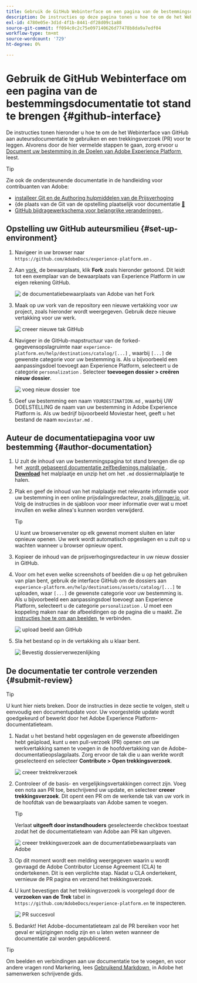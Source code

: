 ```yaml
---
title: Gebruik de GitHub Webinterface om een pagina van de bestemmingsdocumentatie tot stand te brengen
description: De instructies op deze pagina tonen u hoe te om de het Webinterface te gebruiken GitHub aan auteur een documentatiepagina voor uw bestemming van Experience Platform en het voor overzicht voor te leggen.
exl-id: 4780e05e-3d1d-4f1b-8441-df28d09c1a88
source-git-commit: ff094c0c2c75e097140626d77478b8da9a7edf04
workflow-type: tm+mt
source-wordcount: '729'
ht-degree: 0%

---
```


# Gebruik de GitHub Webinterface om een pagina van de bestemmingsdocumentatie tot stand te brengen {#github-interface}

De instructies tonen hieronder u hoe te om de het Webinterface van GitHub aan auteursdocumentatie te gebruiken en een trekkingsverzoek (PR) voor te leggen. Alvorens door de hier vermelde stappen te gaan, zorg ervoor u [&#x200B; Document uw bestemming in de Doelen van Adobe Experience Platform &#x200B;](./documentation-instructions.md) leest.

>[!TIP]
>
>Zie ook de ondersteunende documentatie in de handleiding voor contribuanten van Adobe:
>
>* [&#x200B; installeer Git en de Authoring hulpmiddelen van de Prijsverhoging &#x200B;](https://experienceleague.adobe.com/docs/contributor/contributor-guide/setup/install-tools.html?lang=nl-NL)
>* &lbrace;de plaats van de Git van de opstelling plaatselijk voor documentatie [&#128279;](https://experienceleague.adobe.com/docs/contributor/contributor-guide/setup/local-repo.html?lang=nl-NL)
>* [&#x200B; GitHub bijdragewerkschema voor belangrijke veranderingen &#x200B;](https://experienceleague.adobe.com/docs/contributor/contributor-guide/setup/full-workflow.html?lang=nl-NL).

## Opstelling uw GitHub auteursmilieu {#set-up-environment}

1. Navigeer in uw browser naar `https://github.com/AdobeDocs/experience-platform.en` .
1. Aan [&#x200B; vork &#x200B;](https://experienceleague.adobe.com/docs/contributor/contributor-guide/setup/local-repo.html?lang=nl-NL#fork-the-repository) de bewaarplaats, klik **Fork** zoals hieronder getoond. Dit leidt tot een exemplaar van de bewaarplaats van Experience Platform in uw eigen rekening GitHub.

   ![&#x200B; de documentatiebewaarplaats van Adobe van het Fork &#x200B;](../assets/docs-framework/ssd-fork-repository.gif)

1. Maak op uw vork van de repository een nieuwe vertakking voor uw project, zoals hieronder wordt weergegeven. Gebruik deze nieuwe vertakking voor uw werk.

   ![&#x200B; creeer nieuwe tak GitHub &#x200B;](../assets/docs-framework/new-branch-github.gif)

1. Navigeer in de GitHub-mapstructuur van de forked-gegevensopslagruimte naar `experience-platform.en/help/destinations/catalog/[...]` , waarbij `[...]` de gewenste categorie voor uw bestemming is. Als u bijvoorbeeld een aanpassingsdoel toevoegt aan Experience Platform, selecteert u de categorie `personalization` . Selecteer **toevoegen dossier > creëren nieuw dossier**.

   ![&#x200B; voeg nieuw dossier &#x200B;](../assets/docs-framework/github-navigate-and-create-file.gif) toe

1. Geef uw bestemming een naam `YOURDESTINATION.md` , waarbij UW DOELSTELLING de naam van uw bestemming in Adobe Experience Platform is. Als uw bedrijf bijvoorbeeld Moviestar heet, geeft u het bestand de naam `moviestar.md` .

## Auteur de documentatiepagina voor uw bestemming {#author-documentation}

1. U zult de inhoud van uw bestemmingspagina tot stand brengen die op het [&#x200B; wordt gebaseerd documentatie zelfbedienings malplaatje &#x200B;](./self-service-template.md). **[Download](../assets/docs-framework/yourdestination-template.zip)** het malplaatje en unzip het om het `.md` dossiermalplaatje te halen.
1. Plak en geef de inhoud van het malplaatje met relevante informatie voor uw bestemming in een online prijsdalingsredacteur, zoals [&#x200B; dillinger.io &#x200B;](https://dillinger.io/) uit. Volg de instructies in de sjabloon voor meer informatie over wat u moet invullen en welke alinea&#39;s kunnen worden verwijderd.

   >[!TIP]
   >
   >U kunt uw browservenster op elk gewenst moment sluiten en later opnieuw openen. Uw werk wordt automatisch opgeslagen en u zult op u wachten wanneer u browser opnieuw opent.
1. Kopieer de inhoud van de prijsverhogingsredacteur in uw nieuw dossier in GitHub.
1. Voor om het even welke screenshots of beelden die u op het gebruiken van plan bent, gebruik de interface GitHub om de dossiers aan `experience-platform.en/help/destinations/assets/catalog/[...]` te uploaden, waar `[...]` de gewenste categorie voor uw bestemming is. Als u bijvoorbeeld een aanpassingsdoel toevoegt aan Experience Platform, selecteert u de categorie `personalization` . U moet een koppeling maken naar de afbeeldingen op de pagina die u maakt. Zie [&#x200B; instructies hoe te om aan beelden &#x200B;](https://experienceleague.adobe.com/docs/contributor/contributor-guide/writing-essentials/linking.html?lang=nl-NL#link-to-images) te verbinden.

   ![&#x200B; upload beeld aan GitHub &#x200B;](../assets/docs-framework/upload-image.gif)

1. Sla het bestand op in de vertakking als u klaar bent.

   ![&#x200B; Bevestig dossierverwezenlijking &#x200B;](../assets/docs-framework/ssd-confirm-file-creation.png)

## De documentatie ter controle verzenden {#submit-review}

>[!TIP]
>
>U kunt hier niets breken. Door de instructies in deze sectie te volgen, stelt u eenvoudig een documentupdate voor. Uw voorgestelde update wordt goedgekeurd of bewerkt door het Adobe Experience Platform-documentatieteam.

1. Nadat u het bestand hebt opgeslagen en de gewenste afbeeldingen hebt geüpload, kunt u een pull-verzoek (PR) openen om uw werkvertakking samen te voegen in de hoofdvertakking van de Adobe-documentatieopslagplaats. Zorg ervoor de tak die u aan werkte wordt geselecteerd en selecteer **Contribute > Open trekkingsverzoek**.

   ![&#x200B; creeer trektrekverzoek &#x200B;](../assets/docs-framework/ssd-create-pull-request-1.gif)

1. Controleer of de basis- en vergelijkingsvertakkingen correct zijn. Voeg een nota aan PR toe, beschrijvend uw update, en selecteer **creeer trekkingsverzoek**. Dit opent een PR om de werkende tak van uw vork in de hoofdtak van de bewaarplaats van Adobe samen te voegen.

   >[!TIP]
   >
   >Verlaat **uitgeeft door instandhouders** geselecteerde checkbox toestaat zodat het de documentatieteam van Adobe aan PR kan uitgeven.

   ![&#x200B; creeer trekkingsverzoek aan de documentatiebewaarplaats van Adobe &#x200B;](../assets/docs-framework/ssd-create-pull-request-2.png)

1. Op dit moment wordt een melding weergegeven waarin u wordt gevraagd de Adobe Contributor License Agreement (CLA) te ondertekenen. Dit is een verplichte stap. Nadat u CLA ondertekent, vernieuw de PR pagina en verzend het trekkingsverzoek.

1. U kunt bevestigen dat het trekkingsverzoek is voorgelegd door de **verzoeken van de Trek** tabel in `https://github.com/AdobeDocs/experience-platform.en` te inspecteren.

   ![&#x200B; PR succesvol &#x200B;](../assets/docs-framework/ssd-pr-successful.png)

1. Bedankt! Het Adobe-documentatieteam zal de PR bereiken voor het geval er wijzigingen nodig zijn en u laten weten wanneer de documentatie zal worden gepubliceerd.

>[!TIP]
>
>Om beelden en verbindingen aan uw documentatie toe te voegen, en voor andere vragen rond Markering, lees [&#x200B; Gebruikend Markdown &#x200B;](https://experienceleague.adobe.com/docs/contributor/contributor-guide/writing-essentials/markdown.html?lang=nl-NL) in Adobe het samenwerken schrijvende gids.
